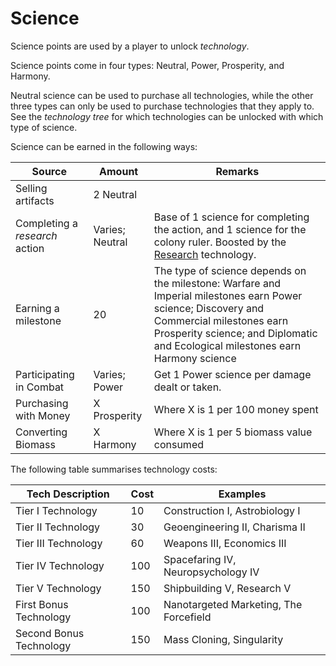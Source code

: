 # Science

Science points are used by a player to unlock *technology*.

Science points come in four types: Neutral, Power, Prosperity, and Harmony.

Neutral science can be used to purchase all technologies, while the other three types can only be used to purchase technologies that they apply to. See the *technology tree* for which technologies can be unlocked with which type of science.

Science can be earned in the following ways:

| Source                         | Amount          | Remarks                                                                                                                                                                                                                      |
|--------------------------------|-----------------|------------------------------------------------------------------------------------------------------------------------------------------------------------------------------------------------------------------------------|
| Selling artifacts              | 2 Neutral       |                                                                                                                                                                                                                              |
| Completing a *research* action | Varies; Neutral | Base of 1 science for completing the action, and 1 science for the colony ruler. Boosted by the [Research](../technology/research.md) technology.                                                                            |
| Earning a milestone            | 20              | The type of science depends on the milestone: Warfare and Imperial milestones earn Power science; Discovery and Commercial milestones earn Prosperity science; and Diplomatic and Ecological milestones earn Harmony science |
| Participating in Combat        | Varies; Power   | Get 1 Power science per damage dealt or taken.                                                                                                                                                                               |
| Purchasing with Money          | X Prosperity    | Where X is 1 per 100 money spent                                                                                                                                                                                             |
| Converting Biomass             | X Harmony       | Where X is 1 per 5 biomass value consumed                                                                                                                                                                                    |

The following table summarises technology costs:

| Tech Description        | Cost | Examples                               |
|-------------------------|------|----------------------------------------|
| Tier I Technology       | 10   | Construction I, Astrobiology I         |
| Tier II Technology      | 30   | Geoengineering II, Charisma II         |
| Tier III Technology     | 60   | Weapons III, Economics III             |
| Tier IV Technology      | 100  | Spacefaring IV, Neuropsychology IV     |
| Tier V Technology       | 150  | Shipbuilding V, Research V             |
| First Bonus Technology  | 100  | Nanotargeted Marketing, The Forcefield |
| Second Bonus Technology | 150  | Mass Cloning, Singularity              |
